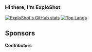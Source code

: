 <h3 style="display:flex;justify-content: space-between;">
  <span>Hi there, I'm ExploShot</span> 
</h3>

[![ExploShot's GitHub stats](https://github-readme-stats.vercel.app/api?username=exploshot&count_private=true&show_icons=true&theme=radical)](https://github.com/anuraghazra/github-readme-stats)
[![Top Langs](https://github-readme-stats.vercel.app/api/top-langs/?username=exploshot&layout=compact&theme=radical)](https://github.com/anuraghazra/github-readme-stats)

<h2 style="display:flex;justify-content: space-between;">
  <span>Sponsors</span> 
</h2>

<h4 style="display:flex;justify-content: space-between;">
  <span>Contributors</span> 
</h4>

<!--
**exploshot/exploshot** is a ✨ _special_ ✨ repository because its `README.md` (this file) appears on your GitHub profile.

Here are some ideas to get you started:

- 🔭 I’m currently working on ...
- 🌱 I’m currently learning ...
- 👯 I’m looking to collaborate on ...
- 🤔 I’m looking for help with ...
- 💬 Ask me about ...
- 📫 How to reach me: ...
- 😄 Pronouns: ...
- ⚡ Fun fact: ...
-->
